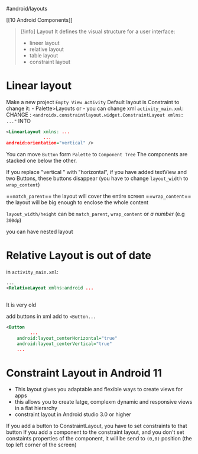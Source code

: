 #android/layouts

[[10 Android Components]]

>[!info] Layout
>It defines the visual structure for a user interface:
>	- lineer layout
>	- relative layout
>	- table layout
>	- constraint layout
>


# Linear layout
Make a new project `Empty View Activity` 
Default layout is Constraint
to change it:
	- Palette>Layouts or 
	- you can change xml 
`activity_main.xml`:
CHANGE : `<androidx.constraintlayout.widget.ConstraintLayout xmlns: ..."`
INTO
```xml
<LinearLayout xmlns: ...
			  ...
android:orientation="vertical" />

``````

You can move `Button` form `Palette` to `Component Tree`
The components are stacked one below the other. 

If you replace "vertical " with "horizontal", if you have added textView and two Buttons, these buttons disappear (you have to change `layout_width` to `wrap_content`)

==`match_parent`== the layout will cover the entire screen
==`wrap_content`== the layout will be big enough to enclose the whole content

`layout_width/height` can be `match_parent`, `wrap_content` or *a number* (e.g `300dp`)

you can have nested layout


# Relative Layout is out of date
in `activity_main.xml`:
```xml
...
<RelativeLayout xmlns:android ...
				
```
It is very old 

add buttons in xml add to `<Button...`
```xml
<Button
		 ...
	android:layout_centerHorizontal="true"  
	android:layout_centerVertical="true"
	...
```


# Constraint Layout in Android 11
- This layout gives you adaptable and flexible ways to create views for apps
- this allows you to create latge, complexm dynamic and responsive views in a flat hierarchy
- constraint layout in Android studio 3.0 or higher

If you add a button to ConstraintLayout, you have to set constraints to that button
If you add a component  to the constraint layout, and you don't set constaints properties of the component, it will be send to `(0,0)` position (the top left corner  of the screen)

























